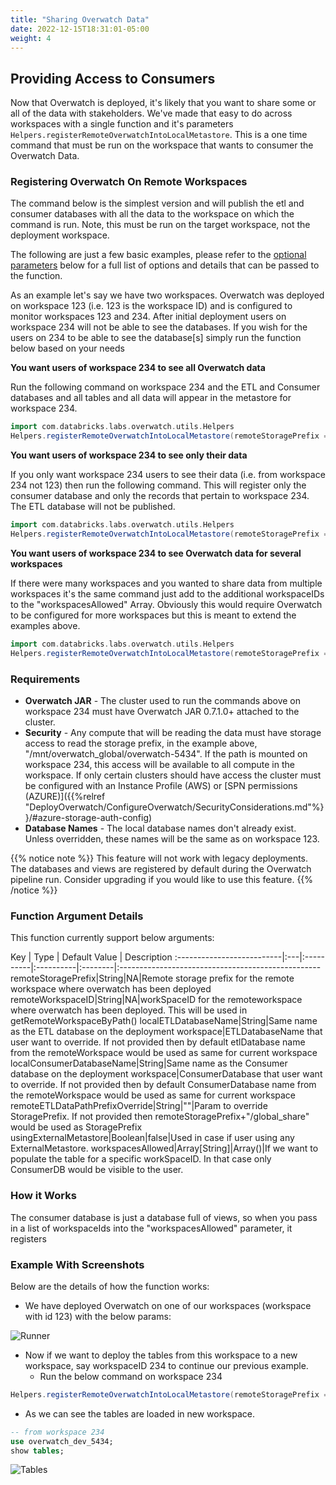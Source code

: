```yaml
---
title: "Sharing Overwatch Data"
date: 2022-12-15T18:31:01-05:00
weight: 4
---
```


## Providing Access to Consumers
Now that Overwatch is deployed, it's likely that you want to share some or all of the data with stakeholders.
We've made that easy to do across workspaces with a single function and it's parameters 
`Helpers.registerRemoteOverwatchIntoLocalMetastore`. This is a one time command 
that must be run on the workspace that wants to consumer the Overwatch Data.

### Registering Overwatch On Remote Workspaces
The command below is the simplest version and will publish the etl and consumer databases with all the data to the 
workspace on which the command is run. Note, this must be run on the target workspace, not the deployment workspace.

The following are just a few basic examples, please refer to the [optional parameters](#function-argument-details) 
below for a full list of options and details that can be passed to the function.

As an example let's say we have two workspaces. Overwatch was deployed on workspace 123 (i.e. 123 is the workspace ID) 
and is configured to monitor workspaces 123 and 234. After initial deployment users on workspace 234 will not be able to 
see the databases. If you wish for the users on 234 to be able to see the database\[s\] simply run the function below 
based on your needs

**You want users of workspace 234 to see all Overwatch data**

Run the following command on workspace 234 and the ETL and Consumer databases and all tables and all data will appear 
in the metastore for workspace 234.
```scala
import com.databricks.labs.overwatch.utils.Helpers
Helpers.registerRemoteOverwatchIntoLocalMetastore(remoteStoragePrefix = "/mnt/overwatch_global/overwatch-5434", remoteWorkspaceID = "123")
```

**You want users of workspace 234 to see only their data**

If you only want workspace 234 users to see their data (i.e. from workspace 234 not 123) then run the following 
command. This will register only the consumer database and only the records that pertain to workspace 234. The ETL 
database will not be published.
```scala
import com.databricks.labs.overwatch.utils.Helpers
Helpers.registerRemoteOverwatchIntoLocalMetastore(remoteStoragePrefix = "/mnt/overwatch_global/overwatch-5434", remoteWorkspaceID = "123", workspacesAllowed = Array("234"))
```

**You want users of workspace 234 to see Overwatch data for several workspaces**

If there were many workspaces and you wanted to share data from multiple workspaces it's the same command just add to 
the additional workspaceIDs to the "workspacesAllowed" Array. Obviously this would require Overwatch to be configured 
for more workspaces but this is meant to extend the examples above.
```scala
import com.databricks.labs.overwatch.utils.Helpers
Helpers.registerRemoteOverwatchIntoLocalMetastore(remoteStoragePrefix = "/mnt/overwatch_global/overwatch-5434", remoteWorkspaceID = "123", workspacesAllowed = Array("234", "345", "456"))
```


### Requirements
* **Overwatch JAR** - The cluster used to run the commands above on workspace 234 must have Overwatch JAR 0.7.1.0+ attached to the cluster.
* **Security** - Any compute that will be reading the data must have storage access to read the storage prefix, in the example 
  above, "/mnt/overwatch_global/overwatch-5434". If the path is mounted on workspace 234, this access will be available 
  to all compute in the workspace. If only certain clusters should have access the cluster must be configured with 
  an Instance Profile (AWS) or 
  [SPN permissions (AZURE)]({{%relref "DeployOverwatch/ConfigureOverwatch/SecurityConsiderations.md"%}}/#azure-storage-auth-config)
* **Database Names** - The local database names don't already exist. Unless overridden, these names will be the same as on workspace 123.

{{% notice note %}}
This feature will not work with legacy deployments. The databases and views are registered by default during the 
Overwatch pipeline run. Consider upgrading if you would like to use this feature.
{{% /notice %}}

### Function Argument Details

This function currently support below arguments:

Key | Type | Default Value | Description
:--------------------------|:---|:----------|:----------|:--------|:--------------------------------------------------
remoteStoragePrefix|String|NA|Remote storage prefix for the remote workspace where overwatch has been deployed
remoteWorkspaceID|String|NA|workSpaceID for the remoteworkspace where overwatch has been deployed. This will be used in getRemoteWorkspaceByPath()
localETLDatabaseName|String|Same name as the ETL database on the deployment workspace|ETLDatabaseName that user want to override. If not provided then by default etlDatabase name from the remoteWorkspace would be used as same for current workspace
localConsumerDatabaseName|String|Same name as the Consumer database on the deployment workspace|ConsumerDatabase that user want to override. If not provided then by default ConsumerDatabase name from the remoteWorkspace would be used as same for current workspace
remoteETLDataPathPrefixOverride|String|""|Param to override StoragePrefix. If not provided then remoteStoragePrefix+"/global_share" would be used as StoragePrefix  
usingExternalMetastore|Boolean|false|Used in case if user using any ExternalMetastore.
workspacesAllowed|Array[String]|Array()|If we want to populate the table for a specific workSpaceID. In that case only ConsumerDB would be visible to the user.

### How it Works
The consumer database is just a database full of views, so when you pass in a list of workspaceIds into 
the "workspacesAllowed" parameter, it registers

### Example With Screenshots
Below are the details of how the function works:
* We have deployed Overwatch on one of our workspaces (workspace with id 123) with the below params:
  
![Runner](/images/DeployOverwatch/Runner.png)

* Now if we want to deploy the tables from this workspace to a new workspace, say workspaceID 234 to continue our 
  previous example.
  * Run the below command on workspace 234
```scala
Helpers.registerRemoteOverwatchIntoLocalMetastore(remoteStoragePrefix = "/mnt/overwatch_global/overwatch-5434",remoteWorkspaceID = "123", workspacesAllowed = Array())
```

* As we can see the tables are loaded in new workspace.
```sql
-- from workspace 234
use overwatch_dev_5434;
show tables;
```
![Tables](/images/DeployOverwatch/Tables.png)
